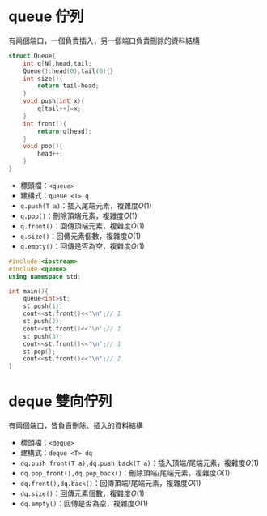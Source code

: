 # queue 佇列

有兩個端口，一個負責插入，另一個端口負責刪除的資料結構

```cpp
struct Queue{
    int q[N],head,tail;
    Queue():head(0),tail(0){}
    int size(){
        return tail-head;
    }
    void push(int x){
        q[tail++]=x;
    }
    int front(){
        return q[head];
    }
    void pop(){
        head++;
    }
}
```

-   標頭檔：`<queue>`
-   建構式：`queue <T> q`
-   `q.push(T a)`：插入尾端元素，複雜度$O(1)$
-   `q.pop()`：刪除頂端元素，複雜度$O(1)$
-   `q.front()`：回傳頂端元素，複雜度$O(1)$
-   `q.size()`：回傳元素個數，複雜度$O(1)$
-   `q.empty()`：回傳是否為空，複雜度$O(1)$

```cpp
#include <iostream>
#include <queue>
using namespace std;

int main(){
    queue<int>st;
    st.push(1);
    cout<<st.front()<<'\n';// 1
    st.push(2);
    cout<<st.front()<<'\n';// 1
    st.push(3);
    cout<<st.front()<<'\n';// 1
    st.pop();
    cout<<st.front()<<'\n';// 2
}
```

# deque 雙向佇列

有兩個端口，皆負責刪除、插入的資料結構

-   標頭檔：`<deque>`
-   建構式：`deque <T> dq`
-   `dq.push_front(T a),dq.push_back(T a)`：插入頂端/尾端元素，複雜度$O(1)$
-   `dq.pop_front(),dq.pop_back()`：刪除頂端/尾端元素，複雜度$O(1)$
-   `dq.front(),dq.back()`：回傳頂端/尾端元素，複雜度$O(1)$
-   `dq.size()`：回傳元素個數，複雜度$O(1)$
-   `dq.empty()`：回傳是否為空，複雜度$O(1)$
